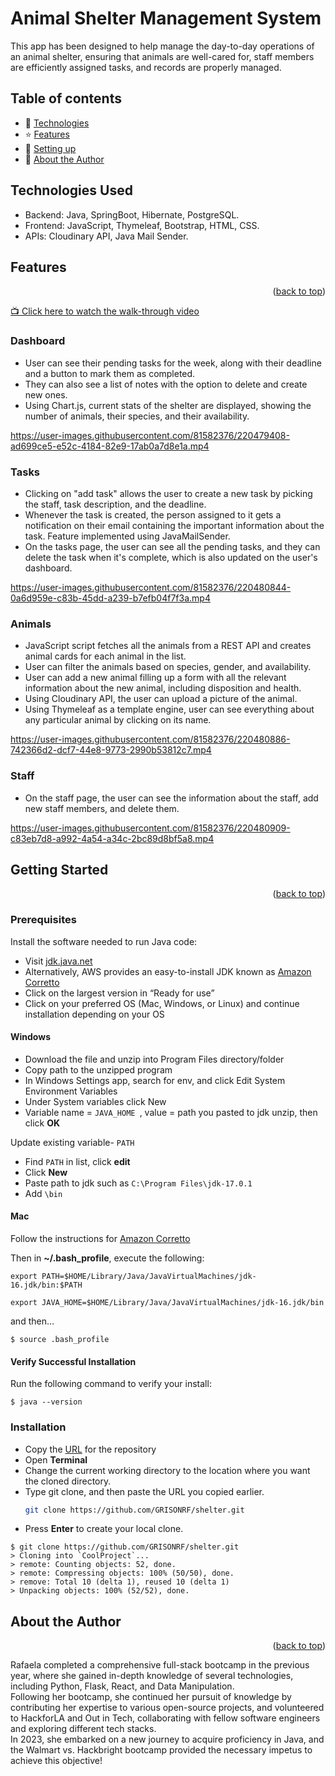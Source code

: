 <a name="readme-top"></a>
# Animal Shelter Management System
This app has been designed to help manage the day-to-day operations of an animal shelter, ensuring that animals are well-cared for, staff members are efficiently assigned tasks, and records are properly managed.


## Table of contents
* 🤖 [Technologies](#technologies-used)
* ⭐ [Features](#features)
* 📖 [Setting up](#getting-started)
* 🌸 [About the Author](#about-the-author)


## Technologies Used
* Backend: Java, SpringBoot, Hibernate, PostgreSQL.
* Frontend: JavaScript, Thymeleaf, Bootstrap, HTML, CSS.
* APIs: Cloudinary API, Java Mail Sender.


## Features
<p align="right">(<a href="#readme-top">back to top</a>)</p>

[:tv: Click here to watch the walk-through video](https://youtu.be/KwknAXhYQzI)

### Dashboard
* User can see their pending tasks for the week, along with their deadline and a button to mark them as completed. 
* They can also see a list of notes with the option to delete and create new ones.
* Using Chart.js, current stats of the shelter are displayed, showing the number of animals, their species, and their availability.

https://user-images.githubusercontent.com/81582376/220479408-ad699ce5-e52c-4184-82e9-17ab0a7d8e1a.mp4


### Tasks
* Clicking on "add task" allows the user to create a new task by picking the staff, task description, and the deadline.
* Whenever the task is created, the person assigned to it gets a notification on their email containing the important information about the task. Feature implemented using JavaMailSender.
* On the tasks page, the user can see all the pending tasks, and they can delete the task when it's complete, which is also updated on the user's dashboard.

https://user-images.githubusercontent.com/81582376/220480844-0a6d959e-c83b-45dd-a239-b7efb04f7f3a.mp4


### Animals
* JavaScript script fetches all the animals from a REST API and creates animal cards for each animal in the list.
* User can filter the animals based on species, gender, and availability.
* User can add a new animal filling up a form with all the relevant information about the new animal, including disposition and health. 
* Using Cloudinary API, the user can upload a picture of the animal.
* Using Thymeleaf as a template engine, user can see everything about any particular animal by clicking on its name.

https://user-images.githubusercontent.com/81582376/220480886-742366d2-dcf7-44e8-9773-2990b53812c7.mp4


### Staff
* On the staff page, the user can see the information about the staff, add new staff members, and delete them.

https://user-images.githubusercontent.com/81582376/220480909-c83eb7d8-a992-4a54-a34c-2bc89d8bf5a8.mp4



## Getting Started
<p align="right">(<a href="#readme-top">back to top</a>)</p>

### Prerequisites
Install the software needed to run Java code:

* Visit [jdk.java.net](https://jdk.java.net/)
* Alternatively, AWS provides an easy-to-install JDK known as [Amazon Corretto](https://aws.amazon.com/corretto/?filtered-posts.sort-by=item.additionalFields.createdDate&filtered-posts.sort-order=desc)
* Click on the largest version in “Ready for use”
* Click on your preferred OS (Mac, Windows, or Linux) and continue installation depending on your OS

#### Windows
* Download the file and unzip into Program Files directory/folder
* Copy path to the unzipped program
* In Windows Settings app, search for env, and click Edit System Environment Variables
* Under System variables click New
* Variable name = ```JAVA_HOME ```, value = path you pasted to jdk unzip, then click **OK**

Update existing variable- ```PATH```
* Find ```PATH``` in list, click **edit**
* Click **New**
* Paste path to jdk such as ```C:\Program Files\jdk-17.0.1```
* Add ```\bin```

#### Mac
Follow the instructions for [Amazon Corretto](https://aws.amazon.com/corretto/?filtered-posts.sort-by=item.additionalFields.createdDate&filtered-posts.sort-order=desc)

Then in **~/.bash_profile**, execute the following:
```
export PATH=$HOME/Library/Java/JavaVirtualMachines/jdk-16.jdk/bin:$PATH
```
```
export JAVA_HOME=$HOME/Library/Java/JavaVirtualMachines/jdk-16.jdk/bin
```
and then…
```shell
$ source .bash_profile
```
#### Verify Successful Installation
Run the following command to verify your install:
```shell
$ java --version
```
### Installation
* Copy the [URL](https://github.com/GRISONRF/shelter.git) for the repository 
* Open **Terminal**
* Change the current working directory to the location where you want the cloned directory.
* Type git clone, and then paste the URL you copied earlier.
   ```sh
   git clone https://github.com/GRISONRF/shelter.git
   ```
* Press **Enter** to create your local clone.
```shell
$ git clone https://github.com/GRISONRF/shelter.git
> Cloning into `CoolProject`...
> remote: Counting objects: 52, done.
> remote: Compressing objects: 100% (50/50), done.
> remove: Total 10 (delta 1), reused 10 (delta 1)
> Unpacking objects: 100% (52/52), done.
```




## About the Author
<p align="right">(<a href="#readme-top">back to top</a>)</p>
Rafaela completed a comprehensive full-stack bootcamp in the previous year, where she gained in-depth knowledge of several technologies, including Python, Flask, React, and Data Manipulation. <br>
Following her bootcamp, she continued her pursuit of knowledge by contributing her expertise to various open-source projects, and volunteered to HackforLA and Out in Tech, collaborating with fellow software engineers and exploring different tech stacks.<br>
In 2023, she embarked on a new journey to acquire proficiency in Java, and the Walmart vs. Hackbright bootcamp provided the necessary impetus to achieve this objective!
